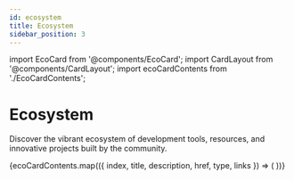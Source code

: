 ```yaml
---
id: ecosystem
title: Ecosystem
sidebar_position: 3
---
```


import EcoCard from '@components/EcoCard';
import CardLayout from '@components/CardLayout';
import ecoCardContents from './EcoCardContents';

# Ecosystem

Discover the vibrant ecosystem of development tools, resources, and innovative projects built by the community.

<CardLayout topMargin={56}>
  {ecoCardContents.map(({ index, title, description, href, type, links }) => (
    <EcoCard
      key={index}
      title={title}
      description={description}
      href={href}
      type={type}
      links={links}
    />
  ))}
</CardLayout>
